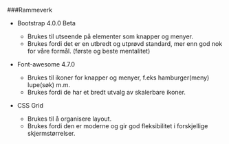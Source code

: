 ###Rammeverk

- Bootstrap 4.0.0 Beta 
	+ Brukes til utseende på elementer som knapper og menyer.
	+ Brukes fordi det er en utbredt og utprøvd standard, mer enn god nok for våre formål. (første og beste mentalitet)

- Font-awesome 4.7.0
	+ Brukes til ikoner for knapper og menyer, f.eks hamburger(meny) lupe(søk) m.m. 
	+ Brukes fordi de har et bredt utvalg av skalerbare ikoner. 
	
- CSS Grid
	+ Brukes til å organisere layout.
	+ Brukes fordi den er moderne og gir god fleksibilitet i forskjellige skjermstørrelser.